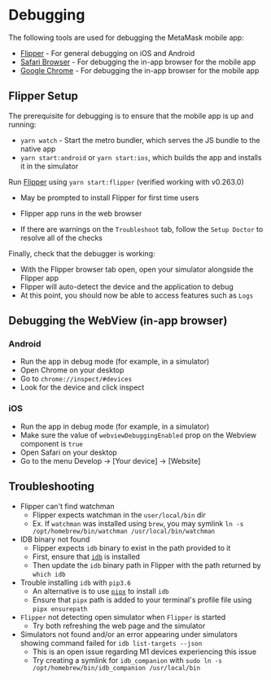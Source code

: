 # Debugging

The following tools are used for debugging the MetaMask mobile app:

- [Flipper](https://fbflipper.com/) - For general debugging on iOS and Android
- [Safari Browser](https://github.com/react-native-webview/react-native-webview/blob/master/docs/Debugging.md#debugging-webview-contents) - For debugging the in-app browser for the mobile app
- [Google Chrome](https://github.com/react-native-webview/react-native-webview/blob/master/docs/Debugging.md#debugging-webview-contents) - For debugging the in-app browser for the mobile app

## Flipper Setup

The prerequisite for debugging is to ensure that the mobile app is up and running:

- `yarn watch` - Start the metro bundler, which serves the JS bundle to the native app
- `yarn start:android` or `yarn start:ios`, which builds the app and installs it in the simulator

Run [Flipper](https://fbflipper.com/docs/getting-started/) using `yarn start:flipper` (verified working with v0.263.0)

- May be prompted to install Flipper for first time users
- Flipper app runs in the web browser

- If there are warnings on the `Troubleshoot` tab, follow the `Setup Doctor` to resolve all of the checks

Finally, check that the debugger is working:

- With the Flipper browser tab open, open your simulator alongside the Flipper app
- Flipper will auto-detect the device and the application to debug
- At this point, you should now be able to access features such as `Logs`

## Debugging the WebView (in-app browser)

### Android

- Run the app in debug mode (for example, in a simulator)
- Open Chrome on your desktop
- Go to `chrome://inspect/#devices`
- Look for the device and click inspect

### iOS

- Run the app in debug mode (for example, in a simulator)
- Make sure the value of `webviewDebuggingEnabled` prop on the Webview component is `true`
- Open Safari on your desktop
- Go to the menu Develop -> [Your device] -> [Website]

## Troubleshooting

- Flipper can't find watchman
  - Flipper expects watchman in the `user/local/bin` dir
  - Ex. If `watchman` was installed using `brew`, you may symlink `ln -s /opt/homebrew/bin/watchman /usr/local/bin/watchman`
- IDB binary not found
  - Flipper expects `idb` binary to exist in the path provided to it
  - First, ensure that [`idb`](https://github.com/facebook/idb?tab=readme-ov-file#idb-client) is installed
  - Then update the `idb` binary path in Flipper with the path returned by `which idb`
- Trouble installing `idb` with `pip3.6`
  - An alternative is to use [`pipx`](https://pipx.pypa.io/stable/) to install `idb`
  - Ensure that `pipx` path is added to your terminal's profile file using `pipx ensurepath`
- `Flipper` not detecting open simulator when `Flipper` is started
  - Try both refreshing the web page and the simulator
- Simulators not found and/or an error appearing under simulators showing command failed for `idb list-targets --json`
  - This is an open issue regarding M1 devices experiencing this issue
  - Try creating a symlink for `idb_companion` with `sudo ln -s /opt/homebrew/bin/idb_companion /usr/local/bin`
